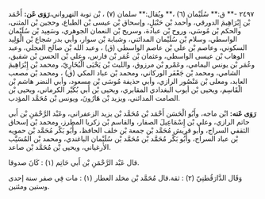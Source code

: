 ٢٤٩٧ -** ق:** سُلَيْمان (٦) ،** ويُقال:** سلمان (٧) ، بْن توبة النهرواني،**رَوَى عَن:** أَحْمَد بْن إِبْرَاهِيمَ الدورقي، وأحمد بْن حَنْبَلٍ، وإسحاق بْن عيسى بْن الطباع، وحجين بْن المثنى، والحكم بْن مُوسَى، وروح بْن عبادة، وسريج بْن النعمان الجوهري، وسَعِيد بْن سُلَيْمان الواسطي، وسلام بْن سُلَيْمان المدائني، وشبابة بْن سوار، وأبي بدر شجاع بْن الْوَلِيد السكوني، وعاصم بْن علي بْن عاصم الواسطي (ق) ، وعبد الله بْن صالح العجلي، وعبد الوهاب بْن عيسى الواسطي، وعثمان بْن عُمَر بْن فارس، وعلي بْن الحسن بْن شقيق، وعُمَر بْن يونس اليمامي، وعَمْرو بْن مرزوق، والليث بْن يَحْيَى الْبُخَارِيّ، ومحمد بْن إِبْرَاهِيمَ الشامي، ومحمد بْن جَعْفَر الوركاني، ومحمد بْن عباد المكي (ق) ، ومحمد بْن مصعب العابد، ومعلى بْن مَنْصُور الرازي، وأبي حذيفة مُوسَى بْن مسعود، وأبي النضر هاشم بْن الْقَاسِم، ويحيى بْن أيوب البغدادي المقابري، ويحيى بْن أَبي بُكَيْر الكرماني، ويحيى بْن الصامت المدائني، ويزيد بْن هَارُونَ، ويونس بْن مُحَمَّد المؤدب.

**رَوَى عَنه:** ابْن ماجه، وأَبُو الْحَسَن أَحْمَد بْن مُحَمَّد بْن يزيد الزعفراني، وعَبْد الرَّحْمَنِ بْن أَبي حاتم الرازي، وعلي بْن إِسْمَاعِيلَ الصفار، والقاسم بْن زكريا المطرز، ومحمد بْن إسحاق الثقفي السراج، وأبو قريش مُحَمَّد بْن جمعة بْن خلف الحافظ، وأَبُو بَكْر مُحَمَّد بْن حمويه بْن عباد السراج، وأَبُو بَكْر مُحَمَّد بْن مُحَمَّد بْن سُلَيْمان الباغندي، ومحمد بْن المُسَيَّب الأرغياني، ويحيى بْن مُحَمَّد بْن صاعد.

قال عَبْد الرَّحْمَنِ بْن أَبي حَاتِم (١) : كَانَ صدوقا.

وَقَال الدَّارَقُطنِيّ (٢) : ثقة.قال مُحَمَّد بْن مخلد العطار (١) : مات فِي صفر سنة إحدى وستين ومئتين.